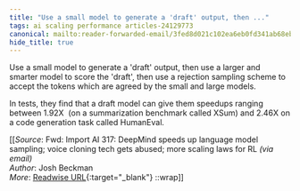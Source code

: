```yaml
---
title: "Use a small model to generate a 'draft' output, then ..."
tags: ai scaling performance articles-24129773
canonical: mailto:reader-forwarded-email/3fed8d021c102ea6eb0fd341ab68ebfd
hide_title: true
---
```


Use a small model to generate a 'draft' output, then use a larger and smarter model to score the 'draft', then use a rejection sampling scheme to accept the tokens which are agreed by the small and large models.  

In tests, they find that a draft model can give them speedups ranging between 1.92X  (on a summarization benchmark called XSum) and 2.46X on a code generation task called HumanEval.


[[_Source_: Fwd: Import AI 317: DeepMind speeds up language model sampling; voice cloning tech gets abused; more scaling laws for RL _(via email)_<br>
_Author_: Josh Beckman<br>
_More_: [Readwise URL](https://readwise.io/open/471678563){:target="_blank"}
::wrap]]